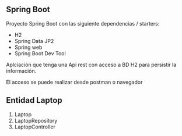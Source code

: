 ## Spring Boot

Proyecto Spring Boot con las siguiente dependencias / starters:

* H2
* Spring Data JP2
* Spring web
* Spring Boot Dev Tool

Aplciación que tenga una Api rest con acceso a BD H2 para persistir la información.

El acceso se puede realizar desde postman o navegador

## Entidad Laptop
1. Laptop
2. LaptopRepository
3. LaptopController
